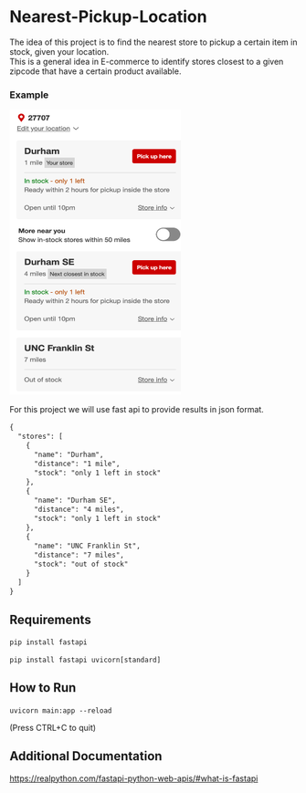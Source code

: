 # Nearest-Pickup-Location

The idea of this project is to find the nearest store to pickup a certain item in stock, given your location.\
This is a general idea in E-commerce to identify stores closest to a given zipcode that have a certain product available.

### Example
<img src="TargetStores.png" width="300" height="500">


For this project we will use fast api to provide results in json format.
```
{
  "stores": [
    {
      "name": "Durham",
      "distance": "1 mile",
      "stock": "only 1 left in stock"
    },
    {
      "name": "Durham SE",
      "distance": "4 miles",
      "stock": "only 1 left in stock"
    },
    {
      "name": "UNC Franklin St",
      "distance": "7 miles",
      "stock": "out of stock"
    }
  ]
}

```


## Requirements
 `pip install fastapi`

 `pip install fastapi uvicorn[standard]`

 ## How to Run
 `uvicorn main:app --reload`
 
 (Press CTRL+C to quit)

 ## Additional Documentation
 https://realpython.com/fastapi-python-web-apis/#what-is-fastapi
